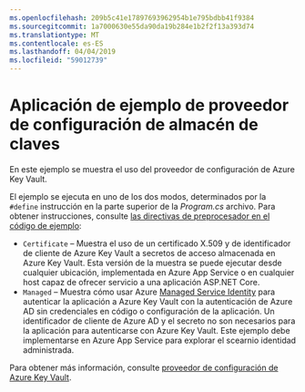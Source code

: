 ```yaml
---
ms.openlocfilehash: 209b5c41e17897693962954b1e795bdbb41f9384
ms.sourcegitcommit: 1a7000630e55da90da19b284e1b2f2f13a393d74
ms.translationtype: MT
ms.contentlocale: es-ES
ms.lasthandoff: 04/04/2019
ms.locfileid: "59012739"
---
```

# <a name="key-vault-configuration-provider-sample-app"></a>Aplicación de ejemplo de proveedor de configuración de almacén de claves

En este ejemplo se muestra el uso del proveedor de configuración de Azure Key Vault.

El ejemplo se ejecuta en uno de los dos modos, determinados por la `#define` instrucción en la parte superior de la *Program.cs* archivo. Para obtener instrucciones, consulte [las directivas de preprocesador en el código de ejemplo](https://docs.microsoft.com/aspnet/core#preprocessor-directives-in-sample-code):

* `Certificate` &ndash; Muestra el uso de un certificado X.509 y de identificador de cliente de Azure Key Vault a secretos de acceso almacenada en Azure Key Vault. Esta versión de la muestra se puede ejecutar desde cualquier ubicación, implementada en Azure App Service o en cualquier host capaz de ofrecer servicio a una aplicación ASP.NET Core.
* `Managed` &ndash; Muestra cómo usar Azure [Managed Service Identity](https://docs.microsoft.com/azure/active-directory/managed-identities-azure-resources/overview) para autenticar la aplicación a Azure Key Vault con la autenticación de Azure AD sin credenciales en código o configuración de la aplicación. Un identificador de cliente de Azure AD y el secreto no son necesarios para la aplicación para autenticarse con Azure Key Vault. Este ejemplo debe implementarse en Azure App Service para explorar el scearnio identidad administrada.

Para obtener más información, consulte [proveedor de configuración de Azure Key Vault](https://docs.microsoft.com/aspnet/core/security/key-vault-configuration).
